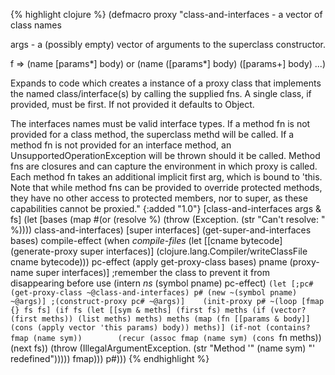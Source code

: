 {% highlight clojure %}
(defmacro proxy
  "class-and-interfaces - a vector of class names

  args - a (possibly empty) vector of arguments to the superclass
  constructor.

  f => (name [params*] body) or
  (name ([params*] body) ([params+] body) ...)

  Expands to code which creates a instance of a proxy class that
  implements the named class/interface(s) by calling the supplied
  fns. A single class, if provided, must be first. If not provided it
  defaults to Object.

  The interfaces names must be valid interface types. If a method fn
  is not provided for a class method, the superclass methd will be
  called. If a method fn is not provided for an interface method, an
  UnsupportedOperationException will be thrown should it be
  called. Method fns are closures and can capture the environment in
  which proxy is called. Each method fn takes an additional implicit
  first arg, which is bound to 'this. Note that while method fns can
  be provided to override protected methods, they have no other access
  to protected members, nor to super, as these capabilities cannot be
  proxied."
  {:added "1.0"}
  [class-and-interfaces args & fs]
   (let [bases (map #(or (resolve %) (throw (Exception. (str "Can't resolve: " %)))) 
                    class-and-interfaces)
         [super interfaces] (get-super-and-interfaces bases)
         compile-effect (when *compile-files*
                          (let [[cname bytecode] (generate-proxy super interfaces)]
                            (clojure.lang.Compiler/writeClassFile cname bytecode)))
         pc-effect (apply get-proxy-class bases)
         pname (proxy-name super interfaces)]
     ;remember the class to prevent it from disappearing before use
     (intern *ns* (symbol pname) pc-effect)
     `(let [;pc# (get-proxy-class ~@class-and-interfaces)
            p# (new ~(symbol pname) ~@args)] ;(construct-proxy pc# ~@args)]   
        (init-proxy p#
         ~(loop [fmap {} fs fs]
            (if fs
              (let [[sym & meths] (first fs)
                    meths (if (vector? (first meths))
                            (list meths)
                            meths)
                    meths (map (fn [[params & body]]
                                   (cons (apply vector 'this params) body))
                               meths)]
                (if-not (contains? fmap (name sym))		  
                (recur (assoc fmap (name sym) (cons `fn meths)) (next fs))
		           (throw (IllegalArgumentException.
			              (str "Method '" (name sym) "' redefined")))))
              fmap)))
        p#)))
{% endhighlight %}
